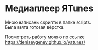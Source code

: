 # Медиаплеер ЯTunes  
Мною написаны скрипты в папке scripts.  
Была взята готовая вёрстка.  
  
Посмотреть работу можно по ссылке  
https://denisevgenev.github.io/yatunes/  
  
